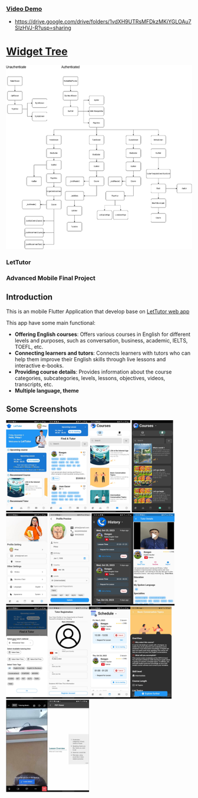 ### [Video Demo](https://drive.google.com/drive/folders/1vdXH9UTRsMFDkzMKiYGLOAu7SIzHVJ-R?usp=sharing)
- https://drive.google.com/drive/folders/1vdXH9UTRsMFDkzMKiYGLOAu7SIzHVJ-R?usp=sharing

# [Widget Tree](https://drive.google.com/file/d/18-0tqeANERNgXDqyr8QztDWfNhCkhoo0/view?usp=sharing)
<img src="screenshot/widget_tree.drawio.png" height="500em" width="800em" />

### LetTutor

### Advanced Mobile Final Project 

## Introduction

This is an mobile Flutter Application that develop base on [LetTutor web app](https://sandbox.app.lettutor.com/)

This app have some main functional:
- **Offering English courses**: Offers various courses in English for different levels and purposes, such as conversation, business, academic, IELTS, TOEFL, etc.
- **Connecting learners and tutors**: Connects learners with tutors who can help them improve their English skills through live lessons and interactive e-books.
- **Providing course details**: Provides information about the course categories, subcategories, levels, lessons, objectives, videos, transcripts, etc.
- **Multiple language, theme**

## Some Screenshots
<img src="screenshot/home_screen.jpg" height="250em" margin-left="5px"/><img src="screenshot/tutor_screen.jpg" height="250em" margin-left="5px"/><img src="screenshot/course_screen.jpg" height="250em" margin-left="5px"/>
<img src="screenshot/course_screen_dark.jpg" height="250em" margin-left="5px" /><img src="screenshot/setting_screen.jpg" height="250em" margin-left="5px"/> <img src="screenshot/profile_screen.jpg" height="250em" margin-left="5px"/>
<img src="screenshot/history_screen_dark.jpg" height="250em" margin-left="5px"/><img src="screenshot/tutor_detail_screen.jpg" height="250em" margin-left="5px" /><img src="screenshot/tutor_filter.jpg" height="250em" margin-left="5px"/><img src="screenshot/tutor_register.jpg" height="250em" margin-left="5px"/><img src="screenshot/schedule_screen.jpg" height="250em" margin-left="5px" /><img src="screenshot/course_detail.jpg" height="250em" margin-left="5px" /><img src="screenshot/meeting_screen.jpg" height="250em" margin-left="5px" /><img src="screenshot/pdf_viewer.jpg" height="250em" margin-left="5px" />

<!-- For help getting started with Flutter development, view the
[online documentation](https://docs.flutter.dev/), which offers tutorials,
samples, guidance on mobile development, and a full API reference. -->

